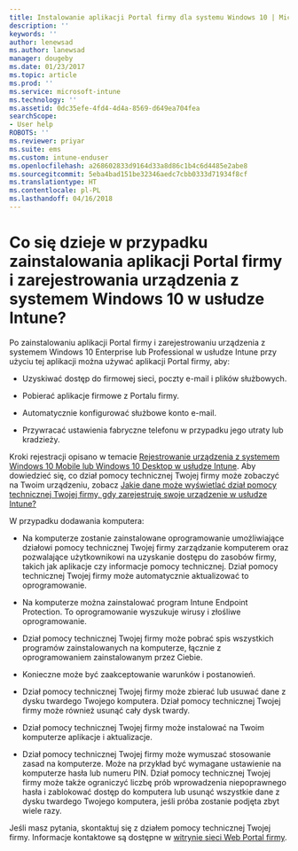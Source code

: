 ```yaml
---
title: Instalowanie aplikacji Portal firmy dla systemu Windows 10 | Microsoft Docs
description: ''
keywords: ''
author: lenewsad
ms.author: lanewsad
manager: dougeby
ms.date: 01/23/2017
ms.topic: article
ms.prod: ''
ms.service: microsoft-intune
ms.technology: ''
ms.assetid: 0dc35efe-4fd4-4d4a-8569-d649ea704fea
searchScope:
- User help
ROBOTS: ''
ms.reviewer: priyar
ms.suite: ems
ms.custom: intune-enduser
ms.openlocfilehash: a268602833d9164d33a8d86c1b4c6d4485e2abe8
ms.sourcegitcommit: 5eba4bad151be32346aedc7cbb0333d71934f8cf
ms.translationtype: HT
ms.contentlocale: pl-PL
ms.lasthandoff: 04/16/2018
---
```

# <a name="what-happens-if-you-install-the-company-portal-app-and-enroll-your-windows-10-device-in-intune"></a>Co się dzieje w przypadku zainstalowania aplikacji Portal firmy i zarejestrowania urządzenia z systemem Windows 10 w usłudze Intune?

Po zainstalowaniu aplikacji Portal firmy i zarejestrowaniu urządzenia z systemem Windows 10 Enterprise lub Professional w usłudze Intune przy użyciu tej aplikacji można używać aplikacji Portal firmy, aby:

-   Uzyskiwać dostęp do firmowej sieci, poczty e-mail i plików służbowych.

-   Pobierać aplikacje firmowe z Portalu firmy.

-   Automatycznie konfigurować służbowe konto e-mail.

-   Przywracać ustawienia fabryczne telefonu w przypadku jego utraty lub kradzieży.

Kroki rejestracji opisano w temacie [Rejestrowanie urządzenia z systemem Windows 10 Mobile lub Windows 10 Desktop w usłudze Intune](enroll-your-w10-phone-or-w10-pc-windows.md). Aby dowiedzieć się, co dział pomocy technicznej Twojej firmy może zobaczyć na Twoim urządzeniu, zobacz [Jakie dane może wyświetlać dział pomocy technicznej Twojej firmy, gdy zarejestruję swoje urządzenie w usłudze Intune?](what-info-can-your-company-see-when-you-enroll-your-device-in-intune.md)

W przypadku dodawania komputera:

-   Na komputerze zostanie zainstalowane oprogramowanie umożliwiające działowi pomocy technicznej Twojej firmy zarządzanie komputerem oraz pozwalające użytkownikowi na uzyskanie dostępu do zasobów firmy, takich jak aplikacje czy informacje pomocy technicznej. Dział pomocy technicznej Twojej firmy może automatycznie aktualizować to oprogramowanie.

-   Na komputerze można zainstalować program Intune Endpoint Protection. To oprogramowanie wyszukuje wirusy i złośliwe oprogramowanie.

-   Dział pomocy technicznej Twojej firmy może pobrać spis wszystkich programów zainstalowanych na komputerze, łącznie z oprogramowaniem zainstalowanym przez Ciebie.

-   Konieczne może być zaakceptowanie warunków i postanowień.

-   Dział pomocy technicznej Twojej firmy może zbierać lub usuwać dane z dysku twardego Twojego komputera. Dział pomocy technicznej Twojej firmy może również usunąć cały dysk twardy.

-   Dział pomocy technicznej Twojej firmy może instalować na Twoim komputerze aplikacje i aktualizacje.

-   Dział pomocy technicznej Twojej firmy może wymuszać stosowanie zasad na komputerze. Może na przykład być wymagane ustawienie na komputerze hasła lub numeru PIN. Dział pomocy technicznej Twojej firmy może także ograniczyć liczbę prób wprowadzenia niepoprawnego hasła i zablokować dostęp do komputera lub usunąć wszystkie dane z dysku twardego Twojego komputera, jeśli próba zostanie podjęta zbyt wiele razy.

Jeśli masz pytania, skontaktuj się z działem pomocy technicznej Twojej firmy. Informacje kontaktowe są dostępne w [witrynie sieci Web Portal firmy](https://portal.manage.microsoft.com#HelpDeskDialog).
